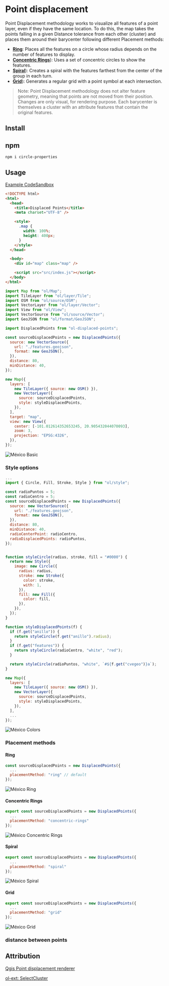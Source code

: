 # Point displacement

Point Displacement methodology works to visualize all features of a point layer, even if they have the same location. To do this, the map takes the points falling in a given Distance tolerance from each other (cluster) and places them around their barycenter following different Placement methods:

- [**Ring**](#grid): Places all the features on a circle whose radius depends on the number of features to display.
- [**Concentric Rings**](#concentric-rings)): Uses a set of concentric circles to show the features.
- [**Spiral**](#spiral)): Creates a spiral with the features farthest from the center of the group in each turn.
- [**Grid**](#grid)): Generates a regular grid with a point symbol at each intersection.

> Note: Point Displacement methodology does not alter feature geometry, meaning that points are not moved from their position. Changes are only visual, for rendering purpose. Each barycenter is themselves a cluster with an attribute features that contain the original features.

## Install

## npm

```npm
npm i circle-properties
```

## Usage

[Example CodeSandbox](https://codesandbox.io/s/ol-displaced-points-twijp1)

```html
<!DOCTYPE html>
<html>
  <head>
    <title>Displaced Points</title>
    <meta charset="UTF-8" />

    <style>
      .map {
        width: 100%;
        height: 400px;
      }
    </style>
  </head>

  <body>
    <div id="map" class="map" />

    <script src="src/index.js"></script>
  </body>
</html>
```

```javascript
import Map from "ol/Map";
import TileLayer from "ol/layer/Tile";
import OSM from "ol/source/OSM";
import VectorLayer from "ol/layer/Vector";
import View from "ol/View";
import VectorSource from "ol/source/Vector";
import GeoJSON from "ol/format/GeoJSON";

import DisplacedPoints from "ol-displaced-points";

const sourceDisplacedPoints = new DisplacedPoints({
  source: new VectorSource({
    url: "./features.geojson",
    format: new GeoJSON(),
  }),
  distance: 80,
  minDistance: 40,
});

new Map({
  layers: [
    new TileLayer({ source: new OSM() }),
    new VectorLayer({
      source: sourceDisplacedPoints,
      style: styleDisplacedPoints,
    }),
  ],
  target: "map",
  view: new View({
    center: [-101.012614352653245, 20.905432044070093],
    zoom: 3,
    projection: "EPSG:4326",
  }),
});
```

![México Basic](./docs/mexico-basic.png)

### Style options

```javascript
...
import { Circle, Fill, Stroke, Style } from "ol/style";

const radioPuntos = 5;
const radioCentro = 5;
const sourceDisplacedPoints = new DisplacedPoints({
  source: new VectorSource({
    url: "./features.geojson",
    format: new GeoJSON(),
  }),
  distance: 80,
  minDistance: 40,
  radioCenterPoint: radioCentro,
  radioDisplacedPoints: radioPuntos,
});


function styleCircle(radius, stroke, fill = "#0000") {
  return new Style({
    image: new Circle({
      radius: radius,
      stroke: new Stroke({
        color: stroke,
        with: 1,
      }),
      fill: new Fill({
        color: fill,
      }),
    }),
  });
}

function styleDisplacedPoints(f) {
  if (f.get("anillo")) {
    return styleCircle(f.get("anillo").radius);
  }
  if (f.get("features")) {
    return styleCircle(radioCentro, "white", "red");
  }

  return styleCircle(radioPuntos, "white", `#${f.get("cvegeo")}a`);
}

new Map({
  layers: [
    new TileLayer({ source: new OSM() }),
    new VectorLayer({
      source: sourceDisplacedPoints,
      style: styleDisplacedPoints,
    }),
  ],
  ...
});
```

![México Colors](./docs/mexico-ring-colors.png)

### Placement methods

#### Ring

```javascript
const sourceDisplacedPoints = new DisplacedPoints({
  ...
  placementMethod: "ring" // default
});
```

![México Ring](./docs/mexico-ring.png)

#### Concentric Rings

```javascript
export const sourceDisplacedPoints = new DisplacedPoints({
  ...
  placementMethod: "concentric-rings"
});
```

![México Concentric Rings](./docs/mexico-concentric-rings.png)

#### Spiral

```javascript
export const sourceDisplacedPoints = new DisplacedPoints({
  ...
  placementMethod: "spiral"
});
```

![México Spiral](./docs/mexico-spiral.png)

#### Grid

```javascript
export const sourceDisplacedPoints = new DisplacedPoints({
  ...
  placementMethod: "grid"
});
```

![México Grid](./docs/mexico-grid.png)

### distance between points

## Attribution

[Qgis Point displacement renderer](https://docs.qgis.org/3.22/en/docs/user_manual/working_with_vector/vector_properties.html#point-displacement-renderer)

[ol-ext: SelectCluster](http://viglino.github.io/ol-ext/examples/animation/map.animatedcluster.html)
